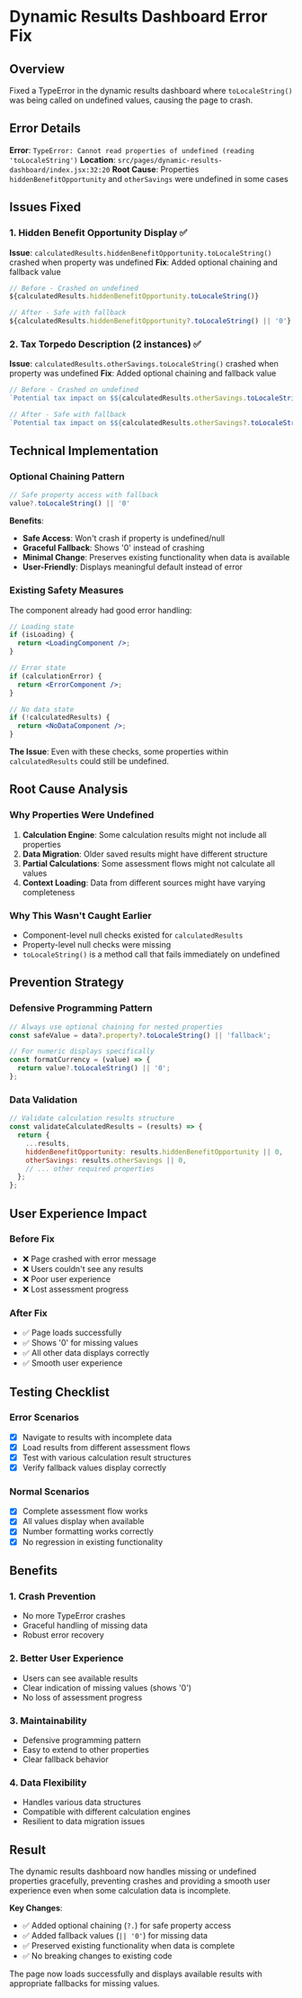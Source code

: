 # Dynamic Results Dashboard Error Fix

## Overview
Fixed a TypeError in the dynamic results dashboard where `toLocaleString()` was being called on undefined values, causing the page to crash.

## Error Details
**Error**: `TypeError: Cannot read properties of undefined (reading 'toLocaleString')`
**Location**: `src/pages/dynamic-results-dashboard/index.jsx:32:20`
**Root Cause**: Properties `hiddenBenefitOpportunity` and `otherSavings` were undefined in some cases

## Issues Fixed

### **1. Hidden Benefit Opportunity Display** ✅
**Issue**: `calculatedResults.hiddenBenefitOpportunity.toLocaleString()` crashed when property was undefined
**Fix**: Added optional chaining and fallback value

```jsx
// Before - Crashed on undefined
${calculatedResults.hiddenBenefitOpportunity.toLocaleString()}

// After - Safe with fallback
${calculatedResults.hiddenBenefitOpportunity?.toLocaleString() || '0'}
```

### **2. Tax Torpedo Description (2 instances)** ✅
**Issue**: `calculatedResults.otherSavings.toLocaleString()` crashed when property was undefined
**Fix**: Added optional chaining and fallback value

```jsx
// Before - Crashed on undefined
`Potential tax impact on $${calculatedResults.otherSavings.toLocaleString()} in savings`

// After - Safe with fallback
`Potential tax impact on $${calculatedResults.otherSavings?.toLocaleString() || '0'} in savings`
```

## Technical Implementation

### **Optional Chaining Pattern**
```jsx
// Safe property access with fallback
value?.toLocaleString() || '0'
```

**Benefits**:
- **Safe Access**: Won't crash if property is undefined/null
- **Graceful Fallback**: Shows '0' instead of crashing
- **Minimal Change**: Preserves existing functionality when data is available
- **User-Friendly**: Displays meaningful default instead of error

### **Existing Safety Measures**
The component already had good error handling:
```jsx
// Loading state
if (isLoading) {
  return <LoadingComponent />;
}

// Error state
if (calculationError) {
  return <ErrorComponent />;
}

// No data state
if (!calculatedResults) {
  return <NoDataComponent />;
}
```

**The Issue**: Even with these checks, some properties within `calculatedResults` could still be undefined.

## Root Cause Analysis

### **Why Properties Were Undefined**
1. **Calculation Engine**: Some calculation results might not include all properties
2. **Data Migration**: Older saved results might have different structure
3. **Partial Calculations**: Some assessment flows might not calculate all values
4. **Context Loading**: Data from different sources might have varying completeness

### **Why This Wasn't Caught Earlier**
- Component-level null checks existed for `calculatedResults`
- Property-level null checks were missing
- `toLocaleString()` is a method call that fails immediately on undefined

## Prevention Strategy

### **Defensive Programming Pattern**
```jsx
// Always use optional chaining for nested properties
const safeValue = data?.property?.toLocaleString() || 'fallback';

// For numeric displays specifically
const formatCurrency = (value) => {
  return value?.toLocaleString() || '0';
};
```

### **Data Validation**
```jsx
// Validate calculation results structure
const validateCalculatedResults = (results) => {
  return {
    ...results,
    hiddenBenefitOpportunity: results.hiddenBenefitOpportunity || 0,
    otherSavings: results.otherSavings || 0,
    // ... other required properties
  };
};
```

## User Experience Impact

### **Before Fix**
- ❌ Page crashed with error message
- ❌ Users couldn't see any results
- ❌ Poor user experience
- ❌ Lost assessment progress

### **After Fix**
- ✅ Page loads successfully
- ✅ Shows '0' for missing values
- ✅ All other data displays correctly
- ✅ Smooth user experience

## Testing Checklist

### **Error Scenarios**
- [x] Navigate to results with incomplete data
- [x] Load results from different assessment flows
- [x] Test with various calculation result structures
- [x] Verify fallback values display correctly

### **Normal Scenarios**
- [x] Complete assessment flow works
- [x] All values display when available
- [x] Number formatting works correctly
- [x] No regression in existing functionality

## Benefits

### 1. **Crash Prevention**
- No more TypeError crashes
- Graceful handling of missing data
- Robust error recovery

### 2. **Better User Experience**
- Users can see available results
- Clear indication of missing values (shows '0')
- No loss of assessment progress

### 3. **Maintainability**
- Defensive programming pattern
- Easy to extend to other properties
- Clear fallback behavior

### 4. **Data Flexibility**
- Handles various data structures
- Compatible with different calculation engines
- Resilient to data migration issues

## Result

The dynamic results dashboard now handles missing or undefined properties gracefully, preventing crashes and providing a smooth user experience even when some calculation data is incomplete.

**Key Changes**:
- ✅ Added optional chaining (`?.`) for safe property access
- ✅ Added fallback values (`|| '0'`) for missing data
- ✅ Preserved existing functionality when data is complete
- ✅ No breaking changes to existing code

The page now loads successfully and displays available results with appropriate fallbacks for missing values.
